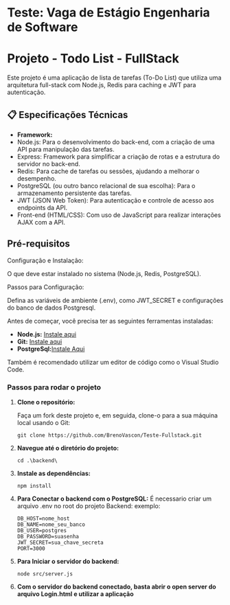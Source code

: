 # Teste: Vaga de Estágio Engenharia de Software

# Projeto - Todo List - FullStack 

Este projeto é uma aplicação de lista de tarefas (To-Do List) que utiliza uma arquitetura full-stack com Node.js, Redis para caching e JWT para autenticação. 


## 📋 Especificações Técnicas

- **Framework:**
- Node.js: Para o desenvolvimento do back-end, com a criação de uma API para manipulação das tarefas.
- Express: Framework para simplificar a criação de rotas e a estrutura do servidor no back-end.
- Redis: Para cache de tarefas ou sessões, ajudando a melhorar o desempenho.
- PostgreSQL (ou outro banco relacional de sua escolha): Para o armazenamento persistente das tarefas.
- JWT (JSON Web Token): Para autenticação e controle de acesso aos endpoints da API.
- Front-end (HTML/CSS): Com uso de JavaScript para realizar interações AJAX com a API.


## Pré-requisitos

Configuração e Instalação:

O que deve estar instalado no sistema (Node.js, Redis, PostgreSQL). 

Passos para Configuração: 

Defina as variáveis de ambiente (.env), como JWT_SECRET e configurações do banco de dados Postgresql. 

Antes de começar, você precisa ter as seguintes ferramentas instaladas:

- **Node.js:** [Instale aqui](https://nodejs.org/)
- **Git:** [Instale aqui](https://git-scm.com/)
- **PostgreSql:**[Instale Aqui](https://www.postgresql.org/)

Também é recomendado utilizar um editor de código como o Visual Studio Code.

### Passos para rodar o projeto

1. **Clone o repositório:**

   Faça um fork deste projeto e, em seguida, clone-o para a sua máquina local usando o Git:

   ```
   git clone https://github.com/BrenoVascon/Teste-Fullstack.git
   ```

2. **Navegue até o diretório do projeto:**
   ```
   cd .\backend\
   ```


3. **Instale as dependências:**
   ```
   npm install
   ```
4. **Para Conectar o backend com o PostgreSQL:**
   É necessario criar um arquivo .env no root do projeto Backend:
    exemplo:
    ```
    DB_HOST=nome_host
    DB_NAME=nome_seu_banco
    DB_USER=postgres
    DB_PASSWORD=suasenha
    JWT_SECRET=sua_chave_secreta
    PORT=3000
    ```

5. **Para Iniciar o servidor do backend:**
    ```
    node src/server.js
    ```
6. **Com o servidor do backend conectado, basta abrir o open server do arquivo Login.html e utilizar a aplicação**

